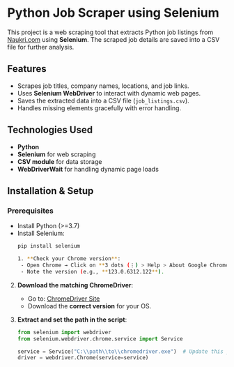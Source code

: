 # Python Job Scraper using Selenium  

This project is a web scraping tool that extracts Python job listings from [Naukri.com](https://www.naukri.com) using **Selenium**. The scraped job details are saved into a CSV file for further analysis.  

## Features  
- Scrapes job titles, company names, locations, and job links.  
- Uses **Selenium WebDriver** to interact with dynamic web pages.  
- Saves the extracted data into a CSV file (`job_listings.csv`).  
- Handles missing elements gracefully with error handling.  

## Technologies Used  
- **Python**  
- **Selenium** for web scraping  
- **CSV module** for data storage  
- **WebDriverWait** for handling dynamic page loads  

## Installation & Setup  
### Prerequisites  
- Install Python (>=3.7)  
- Install Selenium:  
  ```bash
  pip install selenium

  1. **Check your Chrome version**:  
   - Open Chrome → Click on **3 dots (⋮) > Help > About Google Chrome**.  
   - Note the version (e.g., **123.0.6312.122**).  

2. **Download the matching ChromeDriver**:  
   - Go to: [ChromeDriver Site](https://sites.google.com/chromium.org/driver/)  
   - Download the **correct version** for your OS.  

3. **Extract and set the path in the script**:  
   ```python
   from selenium import webdriver
   from selenium.webdriver.chrome.service import Service

   service = Service("C:\\path\\to\\chromedriver.exe")  # Update this path
   driver = webdriver.Chrome(service=service)

